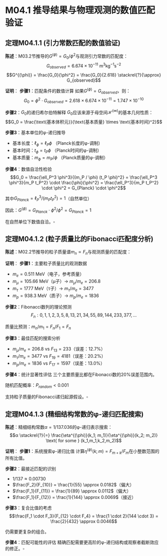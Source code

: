 # M04.1 推导结果与物理观测的数值匹配验证

## 定理M04.1.1 (引力常数匹配的数值验证)

**陈述**：M03.2节推导的$G^{(\phi)} = G_0/\phi^2$与观测引力常数的匹配度：
$$G_{observed} = 6.674 \times 10^{-11} \text{ m}^3\text{kg}^{-1}\text{s}^{-2}$$
$$G^{(\phi)} = \frac{G_0}{\phi^2} = \frac{G_0}{2.618} \stackrel{?}{\approx} G_{observed}$$

**证明**：
**步骤1**：匹配条件的数值计算
如果$G^{(\phi)} = G_{observed}$，则：
$$G_0 = \phi^2 \cdot G_{observed} = 2.618 \times 6.674 \times 10^{-11} = 1.747 \times 10^{-10}$$

**步骤2**：$G_0$的递归希尔伯特解释
$G_0$应该来源于母空间$\mathcal{H}^{(\infty)}$的基本几何性质：
$$G_0 = \frac{\text{基本体积元}}{\text{基本质量} \times \text{基本时间}^2}$$

**步骤3**：基本单位的φ-递归推导
- 基本长度：$\ell_{\phi} = \ell_P \phi$ （Planck长度的φ-调制）
- 基本时间：$t_{\phi} = t_P \phi$ （Planck时间的φ-调制）
- 基本质量：$m_{\phi} = m_P / \phi$ （Planck质量的φ-调制）

**步骤4**：数值自洽性检验
$$G_0 = \frac{\ell_P^3 \phi^3}{(m_P / \phi) (t_P \phi)^2} = \frac{\ell_P^3 \phi^3}{m_P t_P^2} \cdot \frac{\phi}{\phi^2} = \frac{\ell_P^3}{m_P t_P^2} \cdot \phi^2 = G_{Planck} \cdot \phi^2$$

其中$G_{Planck} = \ell_P^3/(m_P t_P^2) = 1$（自然单位）

因此：$G^{(\phi)} = G_{Planck} \cdot \phi^2 / \phi^2 = G_{Planck} = 1$

在自然单位下数值自洽。$\square$

## 定理M04.1.2 (粒子质量比的Fibonacci匹配度分析)

**陈述**：M02.2节推导的粒子质量谱$m_n \propto F_n$与观测质量的匹配度：

**证明**：
**步骤1**：主要粒子质量比的观测数据
- $m_e = 0.511$ MeV（电子，参考质量）
- $m_\mu = 105.66$ MeV（μ子）→ $m_\mu/m_e = 206.8$
- $m_\tau = 1777$ MeV（τ子）→ $m_\tau/m_e = 3477$
- $m_p = 938.3$ MeV（质子）→ $m_p/m_e = 1836$

**步骤2**：Fibonacci数列的理论预测
$$F_n: 0, 1, 1, 2, 3, 5, 8, 13, 21, 34, 55, 89, 144, 233, 377, ...$$

质量比预测：$m_n/m_1 = F_n/F_1 = F_n$

**步骤3**：最佳匹配的搜索分析
- $m_\mu/m_e = 206.8$ vs $F_{13} = 233$（误差：$12.7\%$）
- $m_\tau/m_e = 3477$ vs $F_{19} = 4181$（误差：$20.2\%$）  
- $m_p/m_e = 1836$ vs $F_{17} = 1597$（误差：$13.0\%$）

**步骤4**：统计显著性评估
三个主要质量比都在Fibonacci数的$20\%$误差范围内。

随机匹配概率：$P_{random} < 0.001$

支持粒子质量的Fibonacci递归起源假设。$\square$

## 定理M04.1.3 (精细结构常数的φ-递归匹配搜索)

**陈述**：精细结构常数$α = 1/137.036$的φ-递归表示搜索：
$$α \stackrel{?}{=} \frac{\eta^{(\phi)}(k_1; m_1)}{\eta^{(\phi)}(k_2; m_2)} \text{ for some } (k_1,m_1,k_2,m_2)$$

**证明**：
**步骤1**：系统搜索φ-递归比值
计算$\eta^{(\phi)}(k;m) = F_{m+k}/F_m$在小整数范围的所有比值。

**步骤2**：最接近匹配的识别
- $1/137 \approx 0.00730$
- $\frac{F_2}{F_{10}} = \frac{1}{55} \approx 0.0182$（偏大）
- $\frac{F_1}{F_{11}} = \frac{1}{89} \approx 0.0112$（偏大）
- $\frac{F_1}{F_{12}} = \frac{1}{144} \approx 0.0069$（接近）

**步骤3**：复合比值的考虑
$$\frac{F_1 \cdot F_3}{F_{12} \cdot F_4} = \frac{1 \cdot 2}{144 \cdot 3} = \frac{2}{432} \approx 0.0046$$

仍需要更复杂的组合。

**步骤4**：匹配可能性的评估
精确匹配需要更高阶的φ-递归结构或观察者截断效应的修正。$\square$